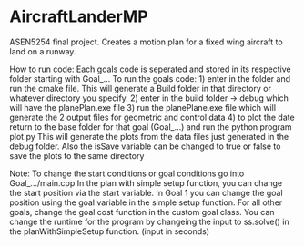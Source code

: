 # AircraftLanderMP
ASEN5254 final project. Creates a motion plan for a fixed wing aircraft to land on a runway.

How to run code:
Each goals code is seperated and stored in its respective folder starting with Goal_...
To run the goals code:
    1) enter in the folder and run the cmake file. This will generate a Build folder in that directory or whatever directory you specify.
    2) enter in the build folder -> debug which will have the planePlan.exe file
    3) run the planePlane.exe file which will generate the 2 output files for geometric and control data
    4) to plot the date return to the base folder for that goal (Goal_...) and run the python program plot.py
        This will generate the plots from the data files just generated in the debug folder. 
        Also the isSave variable can be changed to true or false to save the plots to the same directory

Note:
    To change the start conditions or goal conditions go into Goal_.../main.cpp
    In the plan with simple setup function, you can change the start position via the start variable. 
    In Goal 1 you can change the goal position using the goal variable in the simple setup function.
    For all other goals, change the goal cost function in the custom goal class.
    You can change the runtime for the program by changeing the input to ss.solve() in the planWithSimpleSetup function. (input in seconds)